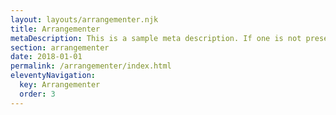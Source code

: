 ```yaml
---
layout: layouts/arrangementer.njk
title: Arrangementer
metaDescription: This is a sample meta description. If one is not present in your page/post's front matter, the default metadata.desciption will be used instead.
section: arrangementer
date: 2018-01-01
permalink: /arrangementer/index.html
eleventyNavigation:
  key: Arrangementer
  order: 3
---
```

